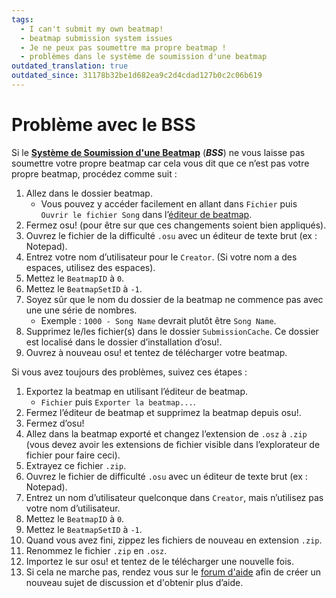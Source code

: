 ```yaml
---
tags:
  - I can't submit my own beatmap!
  - beatmap submission system issues
  - Je ne peux pas soumettre ma propre beatmap !
  - problèmes dans le système de soumission d'une beatmap
outdated_translation: true
outdated_since: 31178b32be1d682ea9c2d4cdad127b0c2c06b619
---
```


# Problème avec le BSS

Si le **[Système de Soumission d'une Beatmap](/wiki/Beatmapping/Beatmap_submission)** (***BSS***) ne vous laisse pas soumettre votre propre beatmap car cela vous dit que ce n’est pas votre propre beatmap, procédez comme suit :

1. Allez dans le dossier beatmap.
   - Vous pouvez y accéder facilement en allant dans `Fichier` puis `Ouvrir le fichier Song` dans l’[éditeur de beatmap](/wiki/Client/Beatmap_editor).
2. Fermez osu! (pour être sur que ces changements soient bien appliqués).
3. Ouvrez le fichier de la difficulté `.osu` avec un éditeur de texte brut (ex : Notepad).
4. Entrez votre nom d’utilisateur pour le `Creator`. (Si votre nom a des espaces, utilisez des espaces).
5. Mettez le `BeatmapID` à `0`.
6. Mettez le `BeatmapSetID` à `-1`.
7. Soyez sûr que le nom du dossier de la beatmap ne commence pas avec une une série de nombres.
   - Exemple : `1000 - Song Name` devrait plutôt être `Song Name`.
8. Supprimez le/les fichier(s) dans le dossier `SubmissionCache`. Ce dossier est localisé dans le dossier d’installation d’osu!.
9. Ouvrez à nouveau osu! et tentez de télécharger votre beatmap.

Si vous avez toujours des problèmes, suivez ces étapes :

1. Exportez la beatmap en utilisant l’éditeur de beatmap.
   - `Fichier` puis `Exporter la beatmap...`.
2. Fermez l’éditeur de beatmap et supprimez la beatmap depuis osu!.
3. Fermez d’osu!
4. Allez dans la beatmap exporté et changez l’extension de `.osz` à `.zip` (vous devez avoir les extensions de fichier visible dans l’explorateur de fichier pour faire ceci).
5. Extrayez ce fichier `.zip`.
6. Ouvrez le fichier de difficulté `.osu` avec un éditeur de texte brut (ex : Notepad).
7. Entrez un nom d’utilisateur quelconque dans `Creator`, mais n’utilisez pas votre nom d’utilisateur.
8. Mettez le `BeatmapID` à `0`.
9. Mettez le `BeatmapSetID` à `-1`.
10. Quand vous avez fini, zippez les fichiers de nouveau en extension `.zip`.
11. Renommez le fichier `.zip` en `.osz`.
12. Importez le sur osu! et tentez de le télécharger une nouvelle fois.
13. Si cela ne marche pas, rendez vous sur le [forum d'aide](https://osu.ppy.sh/community/forums/5) afin de créer un nouveau sujet de discussion et d'obtenir plus d’aide.
